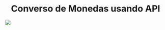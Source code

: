 <h1 align="center">Converso de Monedas usando API</h1>
<p align="left">
<img src="https://img.shields.io/badge/STATUS-EN%20DESAROLLO-red">
</p>
